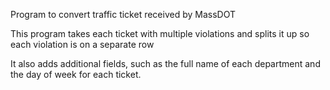 Program to convert traffic ticket received by MassDOT
 
This program takes each ticket with multiple violations and splits it up so each violation is on a separate row

It also adds additional fields, such as the full name of each department and the day of week for each ticket.
